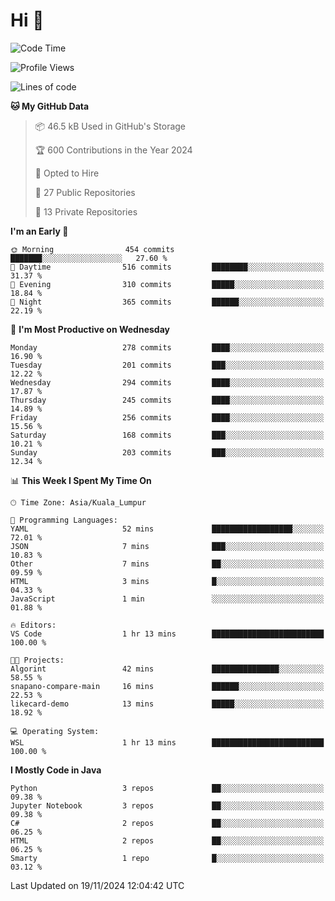 <h1>Hi 👋</h1>

<!--START_SECTION:waka-->
![Code Time](http://img.shields.io/badge/Code%20Time-796%20hrs%2015%20mins-blue)

![Profile Views](http://img.shields.io/badge/Profile%20Views-0-blue)

![Lines of code](https://img.shields.io/badge/From%20Hello%20World%20I%27ve%20Written-1.3%20million%20lines%20of%20code-blue)

**🐱 My GitHub Data** 

> 📦 46.5 kB Used in GitHub's Storage 
 > 
> 🏆 600 Contributions in the Year 2024
 > 
> 💼 Opted to Hire
 > 
> 📜 27 Public Repositories 
 > 
> 🔑 13 Private Repositories 
 > 
**I'm an Early 🐤** 

```text
🌞 Morning                454 commits         ███████░░░░░░░░░░░░░░░░░░   27.60 % 
🌆 Daytime                516 commits         ████████░░░░░░░░░░░░░░░░░   31.37 % 
🌃 Evening                310 commits         █████░░░░░░░░░░░░░░░░░░░░   18.84 % 
🌙 Night                  365 commits         ██████░░░░░░░░░░░░░░░░░░░   22.19 % 
```
📅 **I'm Most Productive on Wednesday** 

```text
Monday                   278 commits         ████░░░░░░░░░░░░░░░░░░░░░   16.90 % 
Tuesday                  201 commits         ███░░░░░░░░░░░░░░░░░░░░░░   12.22 % 
Wednesday                294 commits         ████░░░░░░░░░░░░░░░░░░░░░   17.87 % 
Thursday                 245 commits         ████░░░░░░░░░░░░░░░░░░░░░   14.89 % 
Friday                   256 commits         ████░░░░░░░░░░░░░░░░░░░░░   15.56 % 
Saturday                 168 commits         ███░░░░░░░░░░░░░░░░░░░░░░   10.21 % 
Sunday                   203 commits         ███░░░░░░░░░░░░░░░░░░░░░░   12.34 % 
```


📊 **This Week I Spent My Time On** 

```text
🕑︎ Time Zone: Asia/Kuala_Lumpur

💬 Programming Languages: 
YAML                     52 mins             ██████████████████░░░░░░░   72.01 % 
JSON                     7 mins              ███░░░░░░░░░░░░░░░░░░░░░░   10.83 % 
Other                    7 mins              ██░░░░░░░░░░░░░░░░░░░░░░░   09.59 % 
HTML                     3 mins              █░░░░░░░░░░░░░░░░░░░░░░░░   04.33 % 
JavaScript               1 min               ░░░░░░░░░░░░░░░░░░░░░░░░░   01.88 % 

🔥 Editors: 
VS Code                  1 hr 13 mins        █████████████████████████   100.00 % 

🐱‍💻 Projects: 
Algorint                 42 mins             ███████████████░░░░░░░░░░   58.55 % 
snapano-compare-main     16 mins             ██████░░░░░░░░░░░░░░░░░░░   22.53 % 
likecard-demo            13 mins             █████░░░░░░░░░░░░░░░░░░░░   18.92 % 

💻 Operating System: 
WSL                      1 hr 13 mins        █████████████████████████   100.00 % 
```

**I Mostly Code in Java** 

```text
Python                   3 repos             ██░░░░░░░░░░░░░░░░░░░░░░░   09.38 % 
Jupyter Notebook         3 repos             ██░░░░░░░░░░░░░░░░░░░░░░░   09.38 % 
C#                       2 repos             ██░░░░░░░░░░░░░░░░░░░░░░░   06.25 % 
HTML                     2 repos             ██░░░░░░░░░░░░░░░░░░░░░░░   06.25 % 
Smarty                   1 repo              █░░░░░░░░░░░░░░░░░░░░░░░░   03.12 % 
```




 Last Updated on 19/11/2024 12:04:42 UTC
<!--END_SECTION:waka-->
